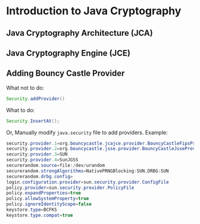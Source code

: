 # Introduction to Java Cryptography

## Java Cryptography Architecture (JCA)


## Java Cryptography Engine (JCE)



## Adding Bouncy Castle Provider
What not to do:
```java
Security.addProvider()
```
What to do:
```java
Security.InsertAt();
```
Or, 
Manually modify `java.security` file to add providers. Example:
```java
security.provider.1=org.bouncycastle.jcajce.provider.BouncyCastleFipsProvider C:HYBRID;ENABLE{All};
security.provider.2=org.bouncycastle.jsse.provider.BouncyCastleJsseProvider fips:BCFIPS
security.provider.3=SUN
security.provider.4=SunJGSS
securerandom.source=file:/dev/urandom
securerandom.strongAlgorithms=NativePRNGBlocking:SUN,DRBG:SUN
securerandom.drbg.config=
login.configuration.provider=sun.security.provider.ConfigFile
policy.provider=sun.security.provider.PolicyFile
policy.expandProperties=true
policy.allowSystemProperty=true
policy.ignoreIdentityScope=false
keystore.type=BCFKS
keystore.type.compat=true
```
